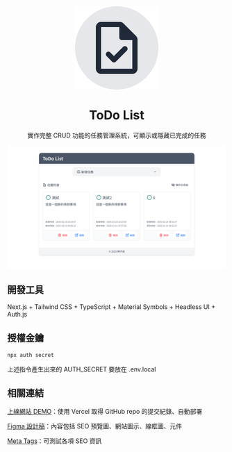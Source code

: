 <p align="center">
  <img src="https://github.com/TzuHanChen/todo-list/raw/main/app/icon.svg" alt="圖示" />
</p>

<h1 align="center">ToDo List</h1>

<p align="center">實作完整 CRUD 功能的任務管理系統，可顯示或隱藏已完成的任務</p>

![截圖](/public/screenshot.png)

## 開發工具

Next.js + Tailwind CSS + TypeScript + Material Symbols + Headless UI + Auth.js

## 授權金鑰

``` bash
npx auth secret
```

上述指令產生出來的 AUTH_SECRET 要放在 .env.local

## 相關連結

[上線網站 DEMO](https://todo-list-tzuhanchen.vercel.app)：使用 Vercel 取得 GitHub repo 的提交紀錄、自動部署

[Figma 設計稿](https://www.figma.com/design/qOMq50w0AbuaNXFSReg1df/ToDo-List?node-id=17-188&t=uXS0l8xv0dF2lkYW-1)：內容包括 SEO 預覽圖、網站圖示、線框圖、元件

[Meta Tags](https://metatags.io/?url=https%3A%2F%2Ftodo-list-tzuhanchen.vercel.app)：可測試各項 SEO 資訊
